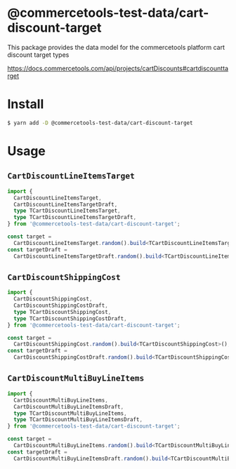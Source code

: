 # @commercetools-test-data/cart-discount-target

This package provides the data model for the commercetools platform cart discount target types

https://docs.commercetools.com/api/projects/cartDiscounts#cartdiscounttarget

# Install

```bash
$ yarn add -D @commercetools-test-data/cart-discount-target
```

# Usage

## `CartDiscountLineItemsTarget`

```ts
import {
  CartDiscountLineItemsTarget,
  CartDiscountLineItemsTargetDraft,
  type TCartDiscountLineItemsTarget,
  type TCartDiscountLineItemsTargetDraft,
} from '@commercetools-test-data/cart-discount-target';

const target =
  CartDiscountLineItemsTarget.random().build<TCartDiscountLineItemsTarget>();
const targetDraft =
  CartDiscountLineItemsTargetDraft.random().build<TCartDiscountLineItemsTargetDraft>();
```

## `CartDiscountShippingCost`

```ts
import {
  CartDiscountShippingCost,
  CartDiscountShippingCostDraft,
  type TCartDiscountShippingCost,
  type TCartDiscountShippingCostDraft,
} from '@commercetools-test-data/cart-discount-target';

const target =
  CartDiscountShippingCost.random().build<TCartDiscountShippingCost>();
const targetDraft =
  CartDiscountShippingCostDraft.random().build<TCartDiscountShippingCostDraft>();
```

## `CartDiscountMultiBuyLineItems`

```ts
import {
  CartDiscountMultiBuyLineItems,
  CartDiscountMultiBuyLineItemsDraft,
  type TCartDiscountMultiBuyLineItems,
  type TCartDiscountMultiBuyLineItemsDraft,
} from '@commercetools-test-data/cart-discount-target';

const target =
  CartDiscountMultiBuyLineItems.random().build<TCartDiscountMultiBuyLineItems>();
const targetDraft =
  CartDiscountMultiBuyLineItemsDraft.random().build<TCartDiscountMultiBuyLineItemsDraft>();
```
